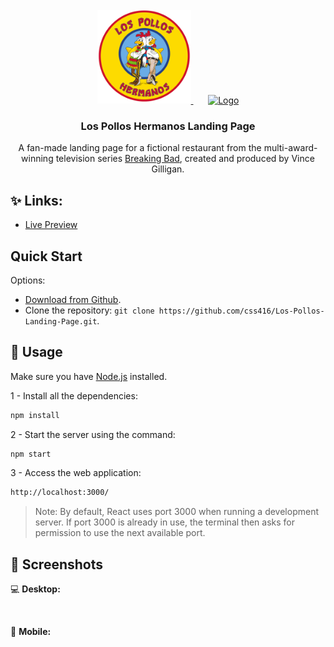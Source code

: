 <!-- PROJECT LOGO -->
<br />
<div align="center">
  <a href="https://los-pollos-hermanos-5ba22.web.app/">
     <img src="src/assets/images/logo.png" alt="Logo" width="150" height="150">
  </a>
  &nbsp;&nbsp;&nbsp;&nbsp;&nbsp;
  <a href="https://www.sonypictures.com/tv/breakingbad">
     <img src="https://upload.wikimedia.org/wikipedia/commons/thumb/7/77/Breaking_Bad_logo.svg/2560px-Breaking_Bad_logo.svg.png" alt="Logo" width="250" height="150">
  </a>

  <h3 align="center">Los Pollos Hermanos Landing Page</h3>

  <p align="center">
    A fan-made landing page for a fictional restaurant from the multi-award-winning television series <a href="https://www.sonypictures.com/tv/breakingbad">Breaking Bad</a>, created and produced by Vince Gilligan.
    <br />
    <!-- <a href="https://github.com/othneildrew/Best-README-Template"><strong>Explore the docs »</strong></a>
    <br />
    <br />
    <a href="https://github.com/othneildrew/Best-README-Template">View Demo</a>
    ·
    <a href="https://github.com/othneildrew/Best-README-Template/issues">Report Bug</a>
    ·
    <a href="https://github.com/othneildrew/Best-README-Template/issues">Request Feature</a> -->
  </p>
</div>

## ✨ Links: 
+ [Live Preview](https://los-pollos-hermanos-5ba22.web.app/)
  
## Quick Start

Options:

- [Download from Github](https://github.com/creativetimofficial/awesome-landing-page.git).
- Clone the repository: `git clone https://github.com/css416/Los-Pollos-Landing-Page.git`.

## 🚀 Usage

Make sure you have [Node.js](https://nodejs.org/en/) installed.

1 - Install all the dependencies:

```sh
npm install
```

2 - Start the server using the command:
```sh
npm start
```

3 - Access the web application:
```sh
http://localhost:3000/ 
```
> Note: By default, React uses port 3000 when running a development server. If port 3000 is already in use, the terminal then asks for permission to use the next available port.

## 📸 Screenshots

💻 **Desktop:**

<p align="center">
  <img alt="" src="">
</p>

📱 **Mobile:**

<p align="center">
  <img alt="" src="">
</p>
